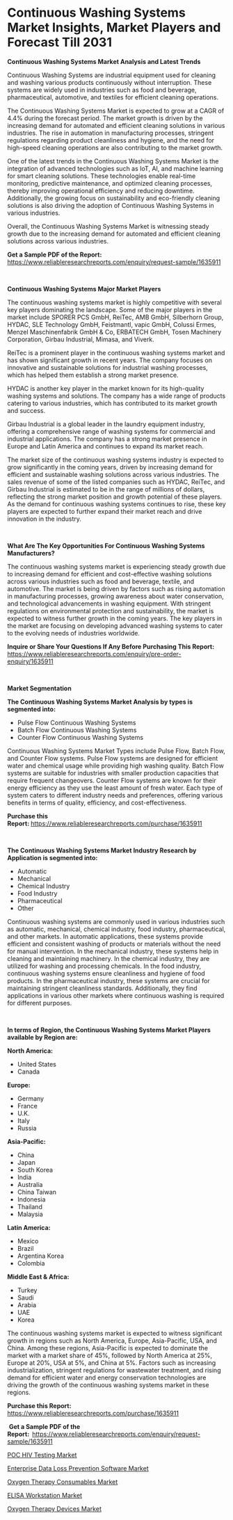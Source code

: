 <p><h1>Continuous Washing Systems Market Insights, Market Players and Forecast Till 2031</h1></p><p><strong>Continuous Washing Systems Market Analysis and Latest Trends</strong></p>
<p><p>Continuous Washing Systems are industrial equipment used for cleaning and washing various products continuously without interruption. These systems are widely used in industries such as food and beverage, pharmaceutical, automotive, and textiles for efficient cleaning operations.</p><p>The Continuous Washing Systems Market is expected to grow at a CAGR of 4.4% during the forecast period. The market growth is driven by the increasing demand for automated and efficient cleaning solutions in various industries. The rise in automation in manufacturing processes, stringent regulations regarding product cleanliness and hygiene, and the need for high-speed cleaning operations are also contributing to the market growth.</p><p>One of the latest trends in the Continuous Washing Systems Market is the integration of advanced technologies such as IoT, AI, and machine learning for smart cleaning solutions. These technologies enable real-time monitoring, predictive maintenance, and optimized cleaning processes, thereby improving operational efficiency and reducing downtime. Additionally, the growing focus on sustainability and eco-friendly cleaning solutions is also driving the adoption of Continuous Washing Systems in various industries.</p><p>Overall, the Continuous Washing Systems Market is witnessing steady growth due to the increasing demand for automated and efficient cleaning solutions across various industries.</p></p>
<p><strong>Get a Sample PDF of the Report:&nbsp;</strong> <a href="https://www.reliableresearchreports.com/enquiry/request-sample/1635911">https://www.reliableresearchreports.com/enquiry/request-sample/1635911</a></p>
<p>&nbsp;</p>
<p><strong>Continuous Washing Systems Major Market Players</strong></p>
<p><p>The continuous washing systems market is highly competitive with several key players dominating the landscape. Some of the major players in the market include SPORER PCS GmbH, ReiTec, AMB GmbH, Silberhorn Group, HYDAC, SLE Technology GmbH, Feistmantl, vapic GmbH, Colussi Ermes, Menzel Maschinenfabrik GmbH & Co, ERBATECH GmbH, Tosen Machinery Corporation, Girbau Industrial, Mimasa, and Viverk.</p><p>ReiTec is a prominent player in the continuous washing systems market and has shown significant growth in recent years. The company focuses on innovative and sustainable solutions for industrial washing processes, which has helped them establish a strong market presence.</p><p>HYDAC is another key player in the market known for its high-quality washing systems and solutions. The company has a wide range of products catering to various industries, which has contributed to its market growth and success.</p><p>Girbau Industrial is a global leader in the laundry equipment industry, offering a comprehensive range of washing systems for commercial and industrial applications. The company has a strong market presence in Europe and Latin America and continues to expand its market reach.</p><p>The market size of the continuous washing systems industry is expected to grow significantly in the coming years, driven by increasing demand for efficient and sustainable washing solutions across various industries. The sales revenue of some of the listed companies such as HYDAC, ReiTec, and Girbau Industrial is estimated to be in the range of millions of dollars, reflecting the strong market position and growth potential of these players. As the demand for continuous washing systems continues to rise, these key players are expected to further expand their market reach and drive innovation in the industry.</p></p>
<p>&nbsp;</p>
<p><strong>What Are The Key Opportunities For Continuous Washing Systems Manufacturers?</strong></p>
<p><p>The continuous washing systems market is experiencing steady growth due to increasing demand for efficient and cost-effective washing solutions across various industries such as food and beverage, textile, and automotive. The market is being driven by factors such as rising automation in manufacturing processes, growing awareness about water conservation, and technological advancements in washing equipment. With stringent regulations on environmental protection and sustainability, the market is expected to witness further growth in the coming years. The key players in the market are focusing on developing advanced washing systems to cater to the evolving needs of industries worldwide.</p></p>
<p><strong>Inquire or Share Your Questions If Any Before Purchasing This Report:</strong> <a href="https://www.reliableresearchreports.com/enquiry/pre-order-enquiry/1635911">https://www.reliableresearchreports.com/enquiry/pre-order-enquiry/1635911</a></p>
<p>&nbsp;</p>
<p><strong>Market Segmentation</strong></p>
<p><strong>The Continuous Washing Systems Market Analysis by types is segmented into:</strong></p>
<p><ul><li>Pulse Flow Continuous Washing Systems</li><li>Batch Flow Continuous Washing Systems</li><li>Counter Flow Continuous Washing Systems</li></ul></p>
<p><p>Continuous Washing Systems Market Types include Pulse Flow, Batch Flow, and Counter Flow systems. Pulse Flow systems are designed for efficient water and chemical usage while providing high washing quality. Batch Flow systems are suitable for industries with smaller production capacities that require frequent changeovers. Counter Flow systems are known for their energy efficiency as they use the least amount of fresh water. Each type of system caters to different industry needs and preferences, offering various benefits in terms of quality, efficiency, and cost-effectiveness.</p></p>
<p><strong>Purchase this Report:&nbsp;</strong><a href="https://www.reliableresearchreports.com/purchase/1635911">https://www.reliableresearchreports.com/purchase/1635911</a></p>
<p>&nbsp;</p>
<p><strong>The Continuous Washing Systems Market Industry Research by Application is segmented into:</strong></p>
<p><ul><li>Automatic</li><li>Mechanical</li><li>Chemical Industry</li><li>Food Industry</li><li>Pharmaceutical</li><li>Other</li></ul></p>
<p><p>Continuous washing systems are commonly used in various industries such as automatic, mechanical, chemical industry, food industry, pharmaceutical, and other markets. In automatic applications, these systems provide efficient and consistent washing of products or materials without the need for manual intervention. In the mechanical industry, these systems help in cleaning and maintaining machinery. In the chemical industry, they are utilized for washing and processing chemicals. In the food industry, continuous washing systems ensure cleanliness and hygiene of food products. In the pharmaceutical industry, these systems are crucial for maintaining stringent cleanliness standards. Additionally, they find applications in various other markets where continuous washing is required for different purposes.</p></p>
<p>&nbsp;</p>
<p><strong>In terms of Region, the Continuous Washing Systems Market Players available by Region are:</strong></p>
<p>
    <p> <strong> North America: </strong>
        <ul>
            <li>United States</li>
            <li>Canada</li>
        </ul>
        </p> 
    <p> <strong> Europe: </strong>
        <ul>
            <li>Germany</li>
            <li>France</li>
            <li>U.K.</li>
            <li>Italy</li>
            <li>Russia</li>
        </ul>
        </p> 
    <p> <strong> Asia-Pacific: </strong>
        <ul>
            <li>China</li>
            <li>Japan</li>
            <li>South Korea</li>
            <li>India</li>
            <li>Australia</li>
            <li>China Taiwan</li>
            <li>Indonesia</li>
            <li>Thailand</li>
            <li>Malaysia</li>
        </ul>
        </p> 
    <p> <strong> Latin America: </strong>
        <ul>
            <li>Mexico</li>
            <li>Brazil</li>
            <li>Argentina Korea</li>
            <li>Colombia</li>
        </ul>
        </p> 
    <p> <strong> Middle East & Africa: </strong>
        <ul>
            <li>Turkey</li>
            <li>Saudi</li>
            <li>Arabia</li>
            <li>UAE</li>
            <li>Korea</li>
        </ul>
    </p>
    </p>
<p><p>The continuous washing systems market is expected to witness significant growth in regions such as North America, Europe, Asia-Pacific, USA, and China. Among these regions, Asia-Pacific is expected to dominate the market with a market share of 45%, followed by North America at 25%, Europe at 20%, USA at 5%, and China at 5%. Factors such as increasing industrialization, stringent regulations for wastewater treatment, and rising demand for efficient water and energy conservation technologies are driving the growth of the continuous washing systems market in these regions.</p></p>
<p><strong>Purchase this Report: </strong><a href="https://www.reliableresearchreports.com/purchase/1635911">https://www.reliableresearchreports.com/purchase/1635911</a></p>
<p>&nbsp;<strong>Get a Sample PDF of the Report:&nbsp;&nbsp;</strong><a href="https://www.reliableresearchreports.com/enquiry/request-sample/1635911">https://www.reliableresearchreports.com/enquiry/request-sample/1635911</a></p>
<p><strong></strong></p>
<p><p><a href="https://medium.com/@brendamoreno1988/poc-hiv-testing-market-report-reveals-the-latest-trends-and-growth-opportunities-of-this-market-3d4e99d538f5">POC HIV Testing Market</a></p><p><a href="https://github.com/wusalecollins540tpqoz/Market-Research-Report-List-1/blob/main/enterprise-data-loss-prevention-software-market.md">Enterprise Data Loss Prevention Software Market</a></p><p><a href="https://medium.com/@kathyburton10/oxygen-therapy-consumables-market-the-key-to-successful-business-strategy-forecast-till-2031-7692eb52764a">Oxygen Therapy Consumables Market</a></p><p><a href="https://medium.com/@brendamoreno1988/elisa-workstation-market-furnishes-information-on-market-share-market-trends-and-market-growth-31aa580dbece">ELISA Workstation Market</a></p><p><a href="https://medium.com/@kathyburton10/decoding-oxygen-therapy-devices-market-metrics-market-share-trends-and-growth-patterns-3f74d56eb8dc">Oxygen Therapy Devices Market</a></p></p>